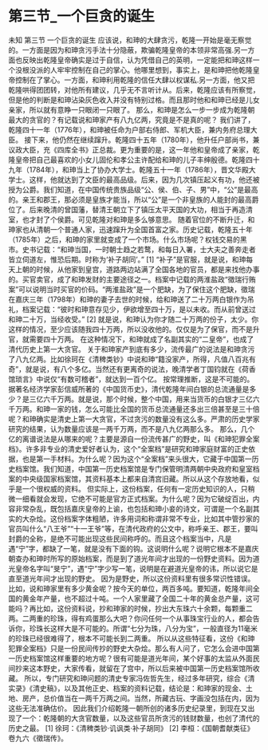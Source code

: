 # 第三节_一个巨贪的诞生

未知
第三节
一个巨贪的诞生
应该说，和珅的大肆贪污，乾隆一开始是毫无察觉的。一方面是因为和珅贪污手法十分隐蔽，欺骗乾隆皇帝的本领非常高强.另一方面也反映出乾隆皇帝确实是过于自信，认为凭借自己的英明，一定能把和珅这样一个没根没派的人牢牢控制在自己的掌心。他哪里想到，事实上，是和珅把他乾隆皇帝控制在了掌心。一方面，和珅利用乾隆的信任大肆以权谋私.另一方面，他又把乾隆哄得团团转，对他所有建议，几乎无不言听计从。后来，乾隆应该有所察觉，但是他的判断是和珅沾染灰色收入并没有特别过格。而且那时他和和珅已经是儿女亲家，所以就有意睁一只眼闭一只眼了。
那么，和珅是怎么一步一步成为乾隆朝最大的贪官的？有记载说和珅家产有八九亿两，究竟是不是真的呢？
我们讲了，乾隆四十一年（1776年），和珅被任命为户部右侍郎、军机大臣，兼内务府总理大臣。
接下来，他仍然在继续蹿升。乾隆四十五年（1780年），他升任户部尚书，兼议政大臣，充《四库全书》正总裁。更为重要的是，这一年他和皇帝成了亲家，乾隆皇帝把自己最喜欢的小女儿固伦和孝公主许配给和珅的儿子丰绅殷德。乾隆四十九年（1784年），和珅当上了协办大学士。乾隆五十一年（1786年），晋文华殿大学士。这样，他就达到了文臣的最高品级。后来，因为几次镇压起义有功，他还被授为公爵。我们知道，在中国传统贵族品级“公、侯、伯、子、男”中，“公”是最高的。亲王和郡王，那必须是皇族才能当，所以“公”是一个非皇族的人能封的最高爵位了。后来晚清的曾国藩，替清王朝立下了镇压太平天国的大功，相当于再造清室，也才封了个侯爵。可见乾隆对和珅是多么够意思。
随着官位的不断升迁，和珅家也从清朝一个普通人家，迅速蹿升为全国首富之家。历史记载，乾隆五十年（1785年）之后，和珅的家里就变成了一个市场。什么市场呢？权钱交易的黑市。史书记载：“和珅当国，一时朝士趋之若鹜，和每日入署，士大夫之善奔走者皆立伺道左，惟恐后期。时称为‘补子胡同’。”
[1]
“补子”是官服，就是说，和珅每天上朝的时候，从他家到皇宫，道路两边站满了全国各地的官员，都是来找他办事的。买官卖官，成了和珅发财的主要途径之一。档案中记载的两淮盐政“徵瑞行贿案”可以说明当时买官的价码。“两淮盐政”是一个肥缺，为了保住这个肥缺，徵瑞在嘉庆三年（1798年）和珅的妻子去世的时候，给和珅送了二十万两白银作为吊礼，档案记载：“彼时和珅意存见少，伊欲增至四十万，是以未收。而从前曾送过和珅二十万，当经收受。”
[2]
就是说，和珅认为你才随二十万两的份子，太少。你这样的情况，至少应该随我四十万两，所以没收他的。仅仅是为了保官，而不是升官，就需要四十万两。
在这种情况下，和珅就成了名副其实的“二皇帝”，也成了清代历史上第一大贪官。
关于和珅家产到底有多少，流传最广的说法是和珅贪污了八九亿两。比如徐珂在《清稗类钞》中说和珅“籍没家产，所得，凡值八百兆有奇”，就是说，有八个多亿。当然还有更离奇的说法，晚清学者丁国钧就在《荷香馆琐言》中说仅“有数可稽者”，就达到一百个亿。
按常理推断，这是不可能的。据著名经济学家彭信威所著的《中国货币史》，清代乾隆年间白银的总流通量是多少？是三亿六千万两。就是说，那个时候，整个中国，用来当货币的白银才三亿六千万两。和珅一家的钱，怎么可能比全国的货币总流通量还多出三倍甚至是三十倍呢？和珅确实是清史上第一大贪官，不过贪污的数量没有这么多。严肃的历史学家研究的结果，认为数量应该是一两千万两，而不是八九亿两那么多。
那么，几个亿的离谱说法是从哪来的呢？主要是源自一份流传甚广的野史，叫《和珅犯罪全案档》。许多非专业的清史爱好者认为，这个“全案档”是研究和珅家庭财富的正史依据，也是第一手材料。为什么呢？因为这个“全案档”来头很大，它藏于中国第一历史档案馆。我们知道，中国第一历史档案馆是专门保管明清两朝中央政府和皇室档案的中央级国家档案馆，其资料基本上都来自清宫旧藏。所以从这个存放地看，似乎是一个很权威的资料。
但实际上，这份档案，任何有一定历史知识的人，只稍微一细看就会发现，它绝不可能是官方正式档案。为什么呢？因为它破绽百出，内容非常杂乱，既包括嘉庆皇帝的上谕，也包括和珅小妾的诗文，可谓是一个名副其实的大杂烩。这份档案字体粗陋，许多用词和称谓非常不专业，比如其中管抄家的官员叫什么“八王爷”“十一王爷”等，在清代政府的公文中，称呼亲王、郡王，要叫封爵的全称，是绝不可能出现这些民间称呼的。而且这个档案当中，凡是遇“宁”字，都缺了一笔，就是没有下面的钩。这说明什么呢？说明它根本不是嘉庆朝查办和珅时所写的原始档案，而是到了道光年间才出现的一份野史资料。因为道光皇帝名字叫“旻宁”，遇“宁”字少写一笔，说明是在避道光皇帝的讳，所以说它是直至道光年间才出现的野史。
因为是野史，所以这份资料里有很多常识性错误。比如，说和珅家里有多少黄金呢？按今天的单位，两百多吨。要知道，乾隆年间全国的黄金年产量，也不超过十吨。一个人家里藏了全国二十年的黄金总产量，这可能吗？再比如，这份资料说，抄和珅家的时候，抄出大东珠六十余颗，每颗重二两。二两重的珍珠，得有鸡蛋那么大吧？你问任何一个从事珠宝行业的人，都会告诉你，珍珠长这样大是不可能的。所谓“七分为珠，八分为宝”，一般直径为11毫米的珍珠已经很难得了，根本不可能长到二两重。
所以从这些特征看，这份《和珅犯罪全案档》只是一份民间传抄的野史大杂烩。那么有人问了，它怎么会进中国第一历史档案馆这样重要的地方呢？很有可能是道光年间，某个好事的太监从外面民间抄来这本野史，大家传看，就留在了宫中，所以后来被中国第一历史档案馆所收藏。
所以，专门研究和珅问题的清史专家冯佐哲先生，经过多年研究，综合《清实录》《清史稿》，以及其他正史、档案的资料记载，结论是：和珅家的现金、土地、房产，总价值当在一两千万两之间。当然，所藏古玩、字画没包括在内，因为这些无法准确估价。
因此我们介绍乾隆一朝所创的诸多历史纪录里，到现在又出现了一个：乾隆朝的大贪官数量，以及这些官员所贪污的钱财数量，也创了清代的历史之最。
[1]
徐珂：《清稗类钞·讥讽类·补子胡同》
[2]
李桓：《国朝耆献类征》卷九六《徵瑞传》。